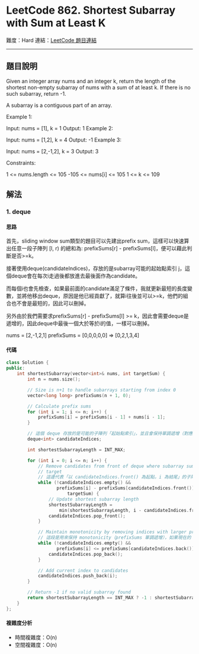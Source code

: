 # LeetCode 862. Shortest Subarray with Sum at Least K

難度：Hard
連結：[LeetCode 題目連結](https://leetcode.com/problems/shortest-subarray-with-sum-at-least-k/description/)

---

## 題目說明

Given an integer array nums and an integer k, return the length of the shortest non-empty subarray of nums with a sum of at least k. If there is no such subarray, return -1.

A subarray is a contiguous part of an array.

 

Example 1:

Input: nums = [1], k = 1
Output: 1
Example 2:

Input: nums = [1,2], k = 4
Output: -1
Example 3:

Input: nums = [2,-1,2], k = 3
Output: 3
 

Constraints:

1 <= nums.length <= 105
-105 <= nums[i] <= 105
1 <= k <= 109

## 解法
### 1. deque
#### 思路

首先，sliding window sum類型的題目可以先建出prefix sum，這樣可以快速算出任意一段子陣列 [l, r) 的總和為: prefixSums[r] - prefixSums[l]，便可以藉此判斷是否>=k。

接著使用deque(candidateIndices)，存放的是subarray可能的起始點索引 j，這個deque會在每次i走過後都放進去最後面作為candidate。

而每個i也會先檢查，如果最前面的candidate滿足了條件，我就更新最短的長度變數，並將他移出deque，原因是他已經貢獻了，就算i往後並可以>=k，他們的組合也不會是最短的，因此可以刪掉。

另外由於我們需要求prefixSums[r] - prefixSums[l] >= k，因此會需要deque是遞增的，因此deque中最後一個大於等於i的值，一樣可以刪掉。

nums = [2,-1,2,1]
prefixSums = [0,0,0,0,0] => [0,2,1,3,4] 

#### 代碼
```c++
class Solution {
public:
    int shortestSubarray(vector<int>& nums, int targetSum) {
        int n = nums.size();

        // Size is n+1 to handle subarrays starting from index 0
        vector<long long> prefixSums(n + 1, 0);

        // Calculate prefix sums
        for (int i = 1; i <= n; i++) {
            prefixSums[i] = prefixSums[i - 1] + nums[i - 1];
        }

        // 這個 deque 存放的是可能的子陣列「起始點索引」，並且會保持單調遞增（對應的 prefixSum 單調遞增）。目的是讓我們可以快速從前面找到滿足條件的最短子陣列。
        deque<int> candidateIndices;

        int shortestSubarrayLength = INT_MAX;

        for (int i = 0; i <= n; i++) {
            // Remove candidates from front of deque where subarray sum meets
            // target
            // 這邊代表「以 candidateIndices.front() 為起點，i 為結尾」的子陣列總和已經大於等於 targetSum，我們可以更新最短長度。
            while (!candidateIndices.empty() &&
                   prefixSums[i] - prefixSums[candidateIndices.front()] >=
                       targetSum) {
                // Update shortest subarray length
                shortestSubarrayLength =
                    min(shortestSubarrayLength, i - candidateIndices.front());
                candidateIndices.pop_front();
            }

            // Maintain monotonicity by removing indices with larger prefix sums
            // 這段是用來保持 monotonicity（prefixSums 單調遞增），如果現在的 prefixSums[i] 小於等於末尾的 prefixSum，表示這個新的點更有潛力成為未來最短的起點（因為它值更小），所以把後面比較大的 prefixSum 都移掉。
            while (!candidateIndices.empty() &&
                   prefixSums[i] <= prefixSums[candidateIndices.back()]) {
                candidateIndices.pop_back();
            }

            // Add current index to candidates
            candidateIndices.push_back(i);
        }

        // Return -1 if no valid subarray found
        return shortestSubarrayLength == INT_MAX ? -1 : shortestSubarrayLength;
    }
};
```

#### 複雜度分析

- 時間複雜度：O(n)
- 空間複雜度：O(n)

